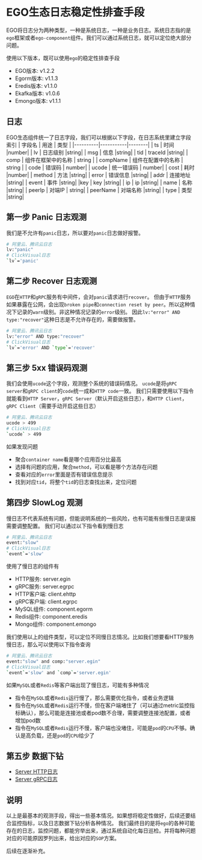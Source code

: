 # EGO生态日志稳定性排查手段
EGO将日志分为两种类型，一种是系统日志，一种是业务日志。系统日志指的是`ego`框架或者`ego-component`组件。我们可以通过系统日志，就可以定位绝大部分问题。

使用以下版本，既可以使用`ego`的稳定性排查手段
* EGO版本: v1.2.2
* Egorm版本: v1.1.3
* Eredis版本: v1.1.0
* Ekafka版本: v1.0.6
* Emongo版本: v1.1.1

## 日志
EGO生态组件统一了日志字段，我们可以根据以下字段，在日志系统里建立字段索引
| 字段名      | 用途        | 类型     | 
|----------|-----------|--------|
| ts       | 时间        |number|
| lv       | 日志级别      |string|
| msg      | 信息        |string|
| tid      | traceId   |string|
| comp     | 组件在框架中的名称 | string |
| compName | 组件在配置中的名称 | string | 
| code     | 错误码       | number|
| ucode    | 统一错误码     | number|
| cost     | 耗时        |number|
| method   | 方法        |string|
| error    | 错误信息      |string|
| addr     | 连接地址      |string|
| event    | 事件        |string|
|key       | key       |string|
| ip       | ip        |string|
| name     | 名称        |string|
| peerIp   | 对端IP      | string|
| peerName | 对端名称      |string|
| type     | 类型        |string|


## 第一步 Panic 日志观测
我们是不允许有`panic`日志，所以要对`panic`日志做好报警。
```bash
# 阿里云、腾讯云日志
lv:"panic"
# ClickVisual日志
`lv`='panic'
```

## 第二步 Recover 日志观测
`EGO`在`HTTP`和`gRPC`服务有中间件，会对`panic`请求进行`recover`。
但由于`HTTP`服务如果暴露在公网，会出现`broken pipe`和`connection reset by peer`。所以这种情况下记录的`warn`级别。非这种情况记录的`error`级别。
因此`lv:"error" AND type:"recover"`这种日志是不允许存在的，需要做报警。
```bash
# 阿里云、腾讯云日志
lv:"error" AND type:"recover"
# ClickVisual日志
`lv`='error' AND `type`='recover'
```

## 第三步 5xx 错误码观测
我们会使用`ucode`这个字段，观测整个系统的错误码情况。
`ucode`是将`gRPC server`和`gRPC client`的`code`统一成和`HTTP code`一致。
我们只需要使用以下指令就能看到`HTTP Server`，`gRPC Server`（默认开启这些日志），和`HTTP Client`，`gRPC Client`（需要手动开启这些日志）
```bash
# 阿里云、腾讯云日志
ucode > 499
# ClickVisual日志
`ucode` > 499
```
如果发现问题
* 聚合`container name`看是哪个应用百分比最高
* 选择有问题的应用，聚合`method`，可以看是哪个方法存在问题
* 查看对应的`error`里面是否有错误信息提示
* 找到对应`tid`，将整个`tid`的日志查找出来，定位问题

## 第四步 SlowLog 观测
慢日志不代表系统有问题，但能说明系统的一些风险，也有可能有些慢日志是误报需要调整配置。
我们可以通过以下指令看到慢日志
```bash
# 阿里云、腾讯云日志
event:"slow"
# ClickVisual日志
`event`='slow' 
```
使用了慢日志的组件有
* HTTP服务: server.egin
* gRPC服务: server.egrpc
* HTTP客户端: client.ehttp
* gRPC客户端: client.egrpc
* MySQL组件: component.egorm
* Redis组件: component.eredis
* Mongo组件: component.emongo

我们使用以上的组件类型，可以定位不同慢日志情况。比如我们想要看HTTP服务慢日志，那么可以使用以下指令查询
```bash
# 阿里云、腾讯云日志
event:"slow" and comp:"server.egin"
# ClickVisual日志
`event`='slow' and `comp`='server.egin'
```

如果`MySQL`或者`Redis`等客户端出现了慢日志，可能有多种情况
* 指令在`MySQL`或者`Redis`运行慢了，那么需要优化指令，或者业务逻辑
* 指令在`MySQL`或者`Redis`运行不慢，但在客户端堵住了（可以通过metric监控指标确认），那么可能是连接池或者pod数不合理，需要调整连接池配置，或者增加pod数
* 指令在`MySQL`或者`Redis`运行不慢，客户端也没堵住，可能是`pod`的`CPU`不够。确认是高负载，还是`pod`的`CPU`给少了

## 第五步 数据下钻
* [Server HTTP日志](./logger_server_egin.md)
* [Server gRPC日志](./logger_server_egrpc.md)

## 说明
以上是最基本的观测手段，得出一些基本情况。如果想将稳定性做好，后续还要结合监控指标，以及日志数据下钻分析各种情况。
我们最终目的是将`ego`的各种可能存在的日志，监控问题，都能穷举出来，通过系统自动化每日巡检。并将每种问题对应的可能原因罗列出来，给出对应的`SOP`方案。

后续在逐渐补充。


